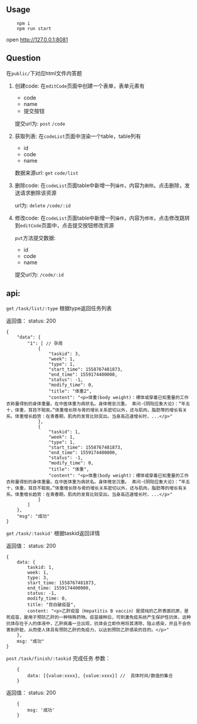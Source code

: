 ## Usage
```
    npm i
    npm run start
```
open http://127.0.0.1:8081


## Question

在`public/`下对应html文件内答题
1.  创建code: 在`editCode`页面中创建一个表单，表单元素有
    - code 
    - name
    - 提交按钮

    提交url为: `post` `/code`

2.  获取列表: 在`codeList`页面中渲染一个table，table列有
    - id 
    - code 
    - name

    数据来源url: `get` `code/list`

3. 删除code: 在`codeList`页面table中新增一列`操作`，内容为`删除`。点击删除，发送请求删除该资源

    url为: `delete` `/code/:id`

4. 修改code: 在`codeList`页面table中新增一列`操作`，内容为`修改`，点击修改跳转到`editCode`页面中，点击提交按钮修改资源

    `put`方法提交数据:     
    - id
    - code 
    - name

    提交url为:  `/code/:id`



## api: 
`get` `/task/list/:type` 根据type返回任务列表

返回值：
status: 200
```
{
    "data": {
        "1": [ // 孕周
            {
                "taskid": 3,
                "week": 1,
                "type": 1,
                "start_time": 1558767481873,
                "end_time": 1559174400000,
                "status": -1,
                "modify_time": 0,
                "title": "体重2",
                "content": "<p>体重(body weight)：裸体或穿着已知重量的工作衣称量得到的身体重量。在中医体重为病状名。身体倦怠沉重。 素问·《阴阳应象大论》：“年五十，体重，耳目不聪矣。”体重增长除与骨的增长关系密切以外，还与肌肉，脂肪等的增长有关系。体重增长趋势：在青春期，肌肉的发育比较突出。当身高迅速增长时，...</p>"
            },
            {
                "taskid": 1,
                "week": 1,
                "type": 1,
                "start_time": 1558767481873,
                "end_time": 1559174400000,
                "status": -1,
                "modify_time": 0,
                "title": "体重",
                "content": "<p>体重(body weight)：裸体或穿着已知重量的工作衣称量得到的身体重量。在中医体重为病状名。身体倦怠沉重。 素问·《阴阳应象大论》：“年五十，体重，耳目不聪矣。”体重增长除与骨的增长关系密切以外，还与肌肉，脂肪等的增长有关系。体重增长趋势：在青春期，肌肉的发育比较突出。当身高迅速增长时，...</p>"
            }
        ]
    },
    "msg": "成功"
}
```


`get` `/task/:taskid'` 根据taskid返回详情

返回值：
status: 200
```
{
    data: {
        taskid: 1,
        week: 1,
        type: 3,
        start_time: 1558767481873,
        end_time: 1559174400000,
        status: -1,
        modify_time: 0,
        title: "百白破疫苗",
        content: "<p>乙肝疫苗（Hepatitis B vaccin）是提纯的乙肝表面抗原，是死疫苗，是用于预防乙肝的一种特殊药物。疫苗接种后，可刺激免疫系统产生保护性抗体，这种抗体存在于人的体液中，乙肝病毒一旦出现，抗体会立即作用将其清除，阻止感染，并且不会伤害到肝脏，从而使人体具有预防乙肝的免疫力，以达到预防乙肝感染的目的。</p>"
    },
    msg: "成功"
}
```

`post` `/task/finish/:taskid` 完成任务
参数： 
```
    {
        data: [{value:xxxx}, {value:xxxx}] //  具体时间/数值的集合
    }
```

返回值：
status: 200
```
    {
        msg: '成功'
    }
```
